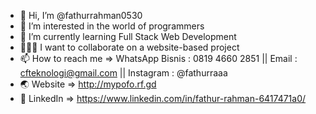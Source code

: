 - 👋 Hi, I’m @fathurrahman0530
- 👀 I’m interested in the world of programmers
- 🌱 I’m currently learning Full Stack Web Development
- 👨🏻‍💻 I want to collaborate on a website-based project
- 📫 How to reach me => WhatsApp Bisnis : 0819 4660 2851 || Email : cfteknologi@gmail.com || Instagram : @fathurraaa
- 🌏 Website => http://mypofo.rf.gd
- 📑 LinkedIn => https://www.linkedin.com/in/fathur-rahman-6417471a0/
